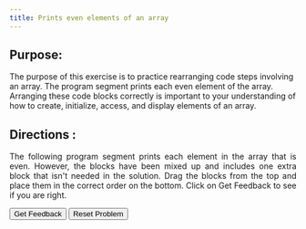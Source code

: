 ```yaml
---
title: Prints even elements of an array
---
```


## Purpose:

 <p>The purpose of this exercise is to practice rearranging code steps involving an array. The program segment prints each even element of the array. 
  Arranging these code blocks correctly is important to your understanding of how to create, initialize, access, and display elements of an array.</p>


## Directions :

<div style="text-align: justify">
    <p> The following program segment prints each element in the array that is even. However, the blocks have been mixed up and includes one extra block that isn't needed in the solution. 
      Drag the blocks from the top and place them in the correct order on the bottom. Click on Get Feedback to see if you are right.</p>
  
  <div id="8-sortableTrash" class="sortable-code"></div> 
<div id="8-sortable" class="sortable-code"></div> 
<div style="clear:both;"></div> 
<p> 
    <input id="8-feedbackLink" value="Get Feedback" type="button" /> 
    <input id="8-newInstanceLink" value="Reset Problem" type="button" /> 
</p> 
<script type="text/javascript"> 
(function(){
  var initial = "int[] intArray = {15, 45, -8, 3, 67, 12, 7, 0};\n" +
    "for(int j =0; j &lt; intArray.length; j++) {\n" +
    "	if(intArray[j] % 2 == 0) System.out.println(intArray[j]);\n" +
    "} //end of for loop\n" +
    "if(intArray[j] % 2 == 1) System.out.println(intArray[j]); #distractor";
  var parsonsPuzzle = new ParsonsWidget({
    "sortableId": "8-sortable",
    "max_wrong_lines": 10,
    "grader": ParsonsWidget._graders.LineBasedGrader,
    "exec_limit": 2500,
    "can_indent": true,
    "x_indent": 50,
    "lang": "en",
    "trashId": "8-sortableTrash"
  });
  parsonsPuzzle.init(initial);
  parsonsPuzzle.shuffleLines();
  $("#8-newInstanceLink").click(function(event){ 
      event.preventDefault(); 
      parsonsPuzzle.shuffleLines(); 
  }); 
  $("#8-feedbackLink").click(function(event){ 
      event.preventDefault(); 
      parsonsPuzzle.getFeedback(); 
  }); 
})(); 
</script>
